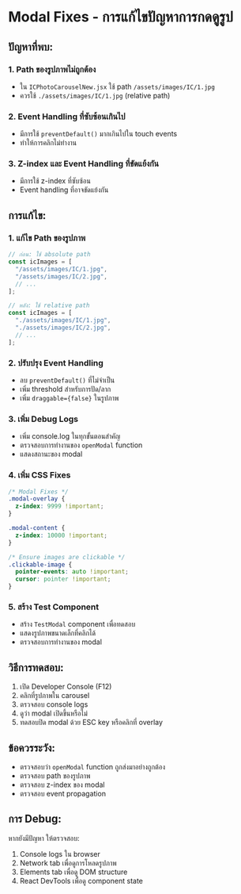 # Modal Fixes - การแก้ไขปัญหาการกดดูรูป

## ปัญหาที่พบ:

### 1. **Path ของรูปภาพไม่ถูกต้อง**

- ใน `ICPhotoCarouselNew.jsx` ใช้ path `/assets/images/IC/1.jpg`
- ควรใช้ `./assets/images/IC/1.jpg` (relative path)

### 2. **Event Handling ที่ซับซ้อนเกินไป**

- มีการใช้ `preventDefault()` มากเกินไปใน touch events
- ทำให้การคลิกไม่ทำงาน

### 3. **Z-index และ Event Handling ที่ขัดแย้งกัน**

- มีการใช้ z-index ที่ซับซ้อน
- Event handling ที่อาจขัดแย้งกัน

## การแก้ไข:

### 1. **แก้ไข Path ของรูปภาพ**

```javascript
// ก่อน: ใช้ absolute path
const icImages = [
  "/assets/images/IC/1.jpg",
  "/assets/images/IC/2.jpg",
  // ...
];

// หลัง: ใช้ relative path
const icImages = [
  "./assets/images/IC/1.jpg",
  "./assets/images/IC/2.jpg",
  // ...
];
```

### 2. **ปรับปรุง Event Handling**

- ลบ `preventDefault()` ที่ไม่จำเป็น
- เพิ่ม threshold สำหรับการปัด/ลาก
- เพิ่ม `draggable={false}` ในรูปภาพ

### 3. **เพิ่ม Debug Logs**

- เพิ่ม console.log ในทุกขั้นตอนสำคัญ
- ตรวจสอบการทำงานของ `openModal` function
- แสดงสถานะของ modal

### 4. **เพิ่ม CSS Fixes**

```css
/* Modal Fixes */
.modal-overlay {
  z-index: 9999 !important;
}

.modal-content {
  z-index: 10000 !important;
}

/* Ensure images are clickable */
.clickable-image {
  pointer-events: auto !important;
  cursor: pointer !important;
}
```

### 5. **สร้าง Test Component**

- สร้าง `TestModal` component เพื่อทดสอบ
- แสดงรูปภาพขนาดเล็กที่คลิกได้
- ตรวจสอบการทำงานของ modal

## วิธีการทดสอบ:

1. เปิด Developer Console (F12)
2. คลิกที่รูปภาพใน carousel
3. ตรวจสอบ console logs
4. ดูว่า modal เปิดขึ้นหรือไม่
5. ทดสอบปิด modal ด้วย ESC key หรือคลิกที่ overlay

## ข้อควรระวัง:

- ตรวจสอบว่า `openModal` function ถูกส่งมาอย่างถูกต้อง
- ตรวจสอบ path ของรูปภาพ
- ตรวจสอบ z-index ของ modal
- ตรวจสอบ event propagation

## การ Debug:

หากยังมีปัญหา ให้ตรวจสอบ:

1. Console logs ใน browser
2. Network tab เพื่อดูการโหลดรูปภาพ
3. Elements tab เพื่อดู DOM structure
4. React DevTools เพื่อดู component state
